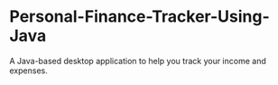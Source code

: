 # Personal-Finance-Tracker-Using-Java
A Java-based desktop application to help you track your income and expenses.
